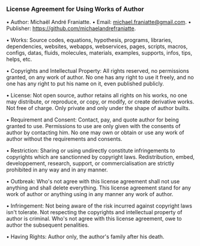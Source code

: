 ﻿  
### License Agreement for Using Works of Author  
  
• Author: Michaël André Franiatte. • Email: michael.franiatte@gmail.com. • Publisher: https://github.com/michaelandrefraniatte.  
  
• Works: Source codes, equations, hypothesis, programs, libraries, dependencies, websites, webapps, webservices, pages, scripts, macros, configs, datas, fluids, molecules, materials, examples, supports, infos, tips, helps, etc.  
  
• Copyrights and Intellectual Property: All rights reserved, no permissions granted, on any work of author. No one has any right to use it freely, and no one has any right to put his name on it, even published publicly.  
  
• License: Not open source, author retains all rights on his works, no one may distribute, or reproduce, or copy, or modify, or create derivative works. Not free of charge. Only private and only under the shape of author builts.  
  
• Requirement and Consent: Contact, pay, and quote author for being granted to use. Permissions to use are only given with the consents of author by contacting him. No one may own or obtain or use any work of author without the requirements and consents.  
  
• Restriction: Sharing or using undirectly constitute infringements to copyrights which are sanctionned by copyright laws. Redistribution, embed, developpement, research, support, or commercialisation are strictly prohibited in any way and in any manner.  
  
• Outbreak: Who's not agree with this license agreement shall not use anything and shall delete everything. This license agreement stand for any work of author or anything using in any manner any work of author.  
  
• Infringement: Not being aware of the risk incurred against copyright laws isn't tolerate. Not respecting the copyrights and intellectual property of author is criminal. Who's not agree with this license agreement, owe to author the subsequent penalities.  
  
• Having Rights: Author only, the author's family after his death.  
  